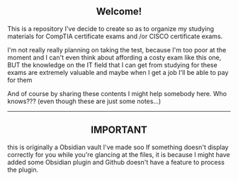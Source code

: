 <h2 style="text-align:center;">Welcome!</h2>

 This is a repository I've decide to create so as to organize my studying materials for CompTIA certificate exams and /or CISCO certificate exams.
 
  I'm not really really planning on taking the test, because I'm too poor at the moment and I can't even think about affording a costy exam like this one, BUT the knowledge on the IT field that I can get from studying for these exams are extremely valuable and maybe when I get a job I'll be able to pay for them

And of course by sharing these contents I might help somebody here. Who knows??? (even though these are just some notes...)

----
<h2 style="text-align:center;">IMPORTANT</h2>

this is originally a Obsidian vault I've made soo If something doesn't display correctly for you while you're glancing at the files, it is because I might have added some Obsidian plugin and Github doesn't have a feature to process the plugin.




